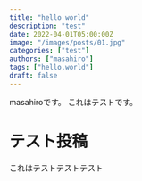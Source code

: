 ```yaml
---
title: "hello world"
description: "test"
date: 2022-04-01T05:00:00Z
image: "/images/posts/01.jpg"
categories: ["test"]
authors: ["masahiro"]
tags: ["hello,world"]
draft: false
---
```


masahiroです。
これはテストです。

# テスト投稿

これはテストテストテスト